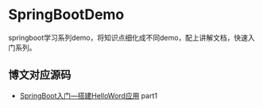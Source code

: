 # SpringBootDemo
springboot学习系列demo，将知识点细化成不同demo，配上讲解文档，快速入门系列。

## 博文对应源码
- [SpringBoot入门—搭建HelloWord应用](https://mp.weixin.qq.com/s/D2zj94eBvDvUDTzSbmXV6Q) part1
